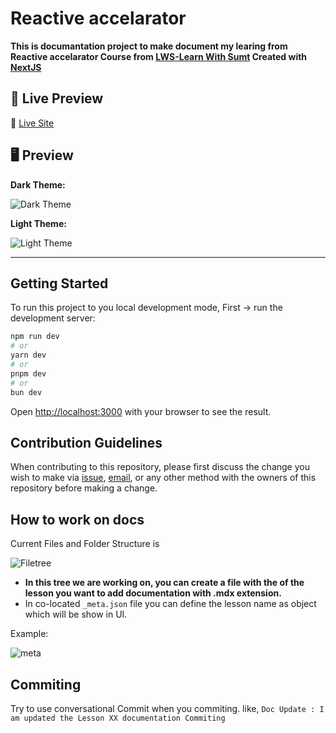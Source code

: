 # Reactive accelarator

**This is documantation project to make document my learing from Reactive accelarator Course from [LWS-Learn With Sumt](https://learnwithsumt.com) Created with [NextJS](http://nextjs.org)**

## 🚀 Live Preview

🔗 [Live Site](https://reactive-accelarator.vercel.app)

## 🖥️ Preview

**Dark Theme:**

![Dark Theme](./public/dark-theme.png)

**Light Theme:**

![Light Theme](./public/light-theme.png)

---

## Getting Started

To run this project to you local development mode, First -> run the development server:

```bash
npm run dev
# or
yarn dev
# or
pnpm dev
# or
bun dev
```

Open [http://localhost:3000](http://localhost:3000) with your browser to see the result.

## Contribution Guidelines

When contributing to this repository, please first discuss the change you wish to make via [issue](https://github.com/Deveripon/reactive-accelarator/issues), [email](mailto:devripon.io@gmail.com), or any other method with the owners of this repository before making a change.

## How to work on docs

Current Files and Folder Structure is

![Filetree](./public/filetree.png)

-   **In this tree we are working on, you can create a file with the of the lesson you want to add documentation with .mdx extension.**
-   In co-located `_meta.json` file you can define the lesson name as object which will be show in UI.

Example:

![meta](./public/meta.png)

## Commiting

Try to use conversational Commit when you commiting. like, `Doc Update : I am updated the Lesson XX documentation Commiting `
